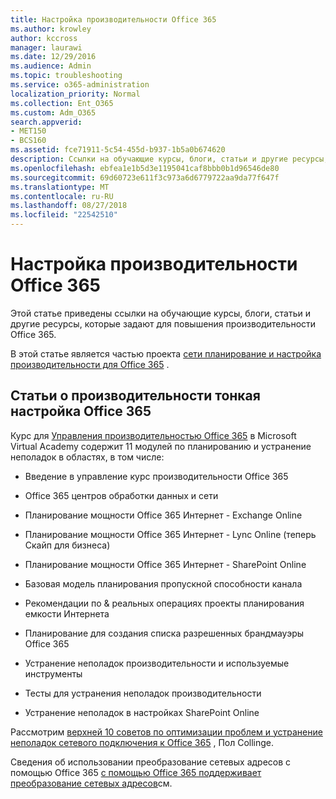 ```yaml
---
title: Настройка производительности Office 365
ms.author: krowley
author: kccross
manager: laurawi
ms.date: 12/29/2016
ms.audience: Admin
ms.topic: troubleshooting
ms.service: o365-administration
localization_priority: Normal
ms.collection: Ent_O365
ms.custom: Adm_O365
search.appverid:
- MET150
- BCS160
ms.assetid: fce71911-5c54-455d-b937-1b5a0b674620
description: Ссылки на обучающие курсы, блоги, статьи и другие ресурсы, которые задают для повышения производительности Office 365.
ms.openlocfilehash: ebfea1e1b5d3e1195041caf8bbb0b1d96546de80
ms.sourcegitcommit: 69d60723e611f3c973a6d6779722aa9da77f647f
ms.translationtype: MT
ms.contentlocale: ru-RU
ms.lasthandoff: 08/27/2018
ms.locfileid: "22542510"
---
```

# <a name="tune-office-365-performance"></a>Настройка производительности Office 365

Этой статье приведены ссылки на обучающие курсы, блоги, статьи и другие ресурсы, которые задают для повышения производительности Office 365.
  
В этой статье является частью проекта [сети планирование и настройка производительности для Office 365](https://aka.ms/tune) .
   
## <a name="articles-about-fine-tuning-office-365-performance"></a>Статьи о производительности тонкая настройка Office 365

Курс для [Управления производительностью Office 365](https://aka.ms/tunemva) в Microsoft Virtual Academy содержит 11 модулей по планированию и устранение неполадок в областях, в том числе: 
  
- Введение в управление курс производительности Office 365
    
- Office 365 центров обработки данных и сети
    
- Планирование мощности Office 365 Интернет - Exchange Online
    
- Планирование мощности Office 365 Интернет - Lync Online (теперь Скайп для бизнеса)
    
- Планирование мощности Office 365 Интернет - SharePoint Online
    
- Базовая модель планирования пропускной способности канала

    
- Рекомендации по &amp; реальных операциях проекты планирования емкости Интернета
    
- Планирование для создания списка разрешенных брандмауэры Office 365
    
- Устранение неполадок производительности и используемые инструменты
    
- Тесты для устранения неполадок производительности

    
- Устранение неполадок в настройках SharePoint Online

    
Рассмотрим [верхней 10 советов по оптимизации проблем и устранение неполадок сетевого подключения к Office 365](https://blogs.technet.com/b/onthewire/archive/2014/06/18/top-10-tips-for-optimising-amp-troubleshooting-your-office-365-network-connectivity.aspx) , Пол Collinge. 
  
Сведения об использовании преобразование сетевых адресов с помощью Office 365 [с помощью Office 365 поддерживает преобразование сетевых адресов](nat-support-with-office-365.md)см.
  

